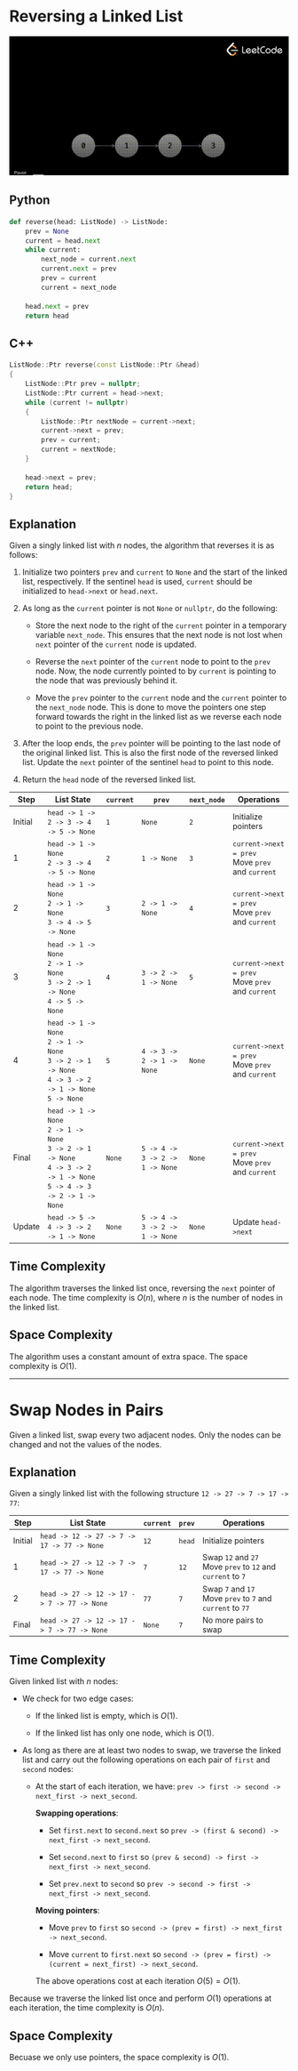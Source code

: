# Reversing a Linked List

<center>
    <img src="diagrams/reverse_linked_list.gif">
</center>

## Python 

```python
def reverse(head: ListNode) -> ListNode:
    prev = None
    current = head.next
    while current:
        next_node = current.next
        current.next = prev
        prev = current
        current = next_node 

    head.next = prev
    return head
```

## C++

```cpp
ListNode::Ptr reverse(const ListNode::Ptr &head)
{
    ListNode::Ptr prev = nullptr;
    ListNode::Ptr current = head->next;
    while (current != nullptr)
    {
        ListNode::Ptr nextNode = current->next;
        current->next = prev;
        prev = current;
        current = nextNode;
    }

    head->next = prev;
    return head;
}
```

## Explanation

Given a singly linked list with $n$ nodes, the algorithm that reverses it is as follows:

1. Initialize two pointers `prev` and `current` to `None` and the start of the linked list, respectively. If the sentinel `head` is used, `current` should be initialized to `head->next` or `head.next`.

2. As long as the `current` pointer is not `None` or `nullptr`, do the following:

    * Store the next node to the right of the `current` pointer in a temporary variable `next_node`. This ensures that the next node is not lost when `next` pointer of the `current` node is updated.

    * Reverse the `next` pointer of the `current` node to point to the `prev` node. Now, the node currently pointed to by `current` is pointing to the node that was previously behind it.

    * Move the `prev` pointer to the `current` node and the `current` pointer to the `next_node` node. This is done to move the pointers one step forward towards the right in the linked list as we reverse each node to point to the previous node.

3. After the loop ends, the `prev` pointer will be pointing to the last node of the original linked list. This is also the first node of the reversed linked list. Update the `next` pointer of the sentinel `head` to point to this node.

4. Return the `head` node of the reversed linked list.

<center>

| Step | List State | `current` | `prev` | `next_node` | Operations |
|------|-------------|-----------|--------|-------------|------------|
| Initial | `head -> 1 -> 2 -> 3 -> 4 -> 5 -> None` | `1` | `None` | `2` | Initialize pointers |
| 1 | `head -> 1 -> None` <br> `2 -> 3 -> 4 -> 5 -> None` | `2` | `1 -> None` | `3` | `current->next = prev` <br> Move `prev` and `current` |
| 2 | `head -> 1 -> None` <br> `2 -> 1 -> None` <br> `3 -> 4 -> 5 -> None` | `3` | `2 -> 1 -> None` | `4` | `current->next = prev` <br> Move `prev` and `current` |
| 3 | `head -> 1 -> None` <br> `2 -> 1 -> None` <br> `3 -> 2 -> 1 -> None` <br> `4 -> 5 -> None` | `4` | `3 -> 2 -> 1 -> None` | `5` | `current->next = prev` <br> Move `prev` and `current` |
| 4 | `head -> 1 -> None` <br> `2 -> 1 -> None` <br> `3 -> 2 -> 1 -> None` <br> `4 -> 3 -> 2 -> 1 -> None` <br> `5 -> None` | `5` | `4 -> 3 -> 2 -> 1 -> None` | `None` | `current->next = prev` <br> Move `prev` and `current` |
| Final | `head -> 1 -> None` <br> `2 -> 1 -> None` <br> `3 -> 2 -> 1 -> None` <br> `4 -> 3 -> 2 -> 1 -> None` <br> `5 -> 4 -> 3 -> 2 -> 1 -> None` | `None` | `5 -> 4 -> 3 -> 2 -> 1 -> None` | `None` | `current->next = prev` <br> Move `prev` and `current` |
| Update | `head -> 5 -> 4 -> 3 -> 2 -> 1 -> None` | `None` | `5 -> 4 -> 3 -> 2 -> 1 -> None` | `None` | Update `head->next` |

</center>

## Time Complexity

The algorithm traverses the linked list once, reversing the `next` pointer of each node. The time complexity is $O(n)$, where $n$ is the number of nodes in the linked list.

## Space Complexity

The algorithm uses a constant amount of extra space. The space complexity is $O(1)$.

---

# Swap Nodes in Pairs

Given a linked list, swap every two adjacent nodes. Only the nodes can be changed and not the values of the nodes.

## Explanation

Given a singly linked list with the following structure `12 -> 27 -> 7 -> 17 -> 77`:

<center>

| Step | List State | `current` | `prev` | Operations |
|------|-------------|-----------|--------|------------|
| Initial | `head -> 12 -> 27 -> 7 -> 17 -> 77 -> None` | `12` | `head` | Initialize pointers |
| 1 | `head -> 27 -> 12 -> 7 -> 17 -> 77 -> None` | `7` | `12` | Swap `12` and `27` <br> Move `prev` to `12` and `current` to `7` |
| 2 | `head -> 27 -> 12 -> 17 -> 7 -> 77 -> None` | `77` | `7` | Swap `7` and `17` <br> Move `prev` to `7` and `current` to `77` |
| Final | `head -> 27 -> 12 -> 17 -> 7 -> 77 -> None` | `None` | `7` | No more pairs to swap |

</center>

## Time Complexity

Given linked list with $n$ nodes:

* We check for two edge cases:

    - If the linked list is empty, which is $O(1)$.

    - If the linked list has only one node, which is $O(1)$.

* As long as there are at least two nodes to swap, we traverse the linked list and carry out the following operations on each pair of `first` and `second` nodes:

    - At the start of each iteration, we have: `prev -> first -> second -> next_first -> next_second`.

        **Swapping operations**:

        - Set `first.next` to `second.next` so `prev -> (first & second) -> next_first -> next_second`.

        - Set `second.next` to `first` so `(prev & second) -> first -> next_first -> next_second`.

        - Set `prev.next` to `second` so `prev -> second -> first -> next_first -> next_second`.

        **Moving pointers**:

        - Move `prev` to `first` so `second -> (prev = first) -> next_first -> next_second`.

        - Move `current` to `first.next` so `second -> (prev = first) -> (current = next_first) -> next_second`.

        The above operations cost at each iteration $O(5) = O(1)$.

Because we traverse the linked list once and perform $O(1)$ operations at each iteration, the time complexity is $O(n)$.

## Space Complexity

Becuase we only use pointers, the space complexity is $O(1)$.
